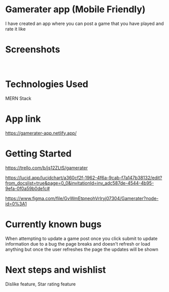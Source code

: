 # Gamerater app (Mobile Friendly)
I have created an app where you can post a game that you have played and rate it like 

# Screenshots
<img src=""/>
<img src=""/>
<img src=""/>
<img src=""/>

# Technologies Used
MERN Stack

# App link
https://gamerater-app.netlify.app/

# Getting Started
https://trello.com/b/js12ZLtS/gamerater

https://lucid.app/lucidchart/a360cf2f-1962-4f6a-9cab-f7a147b38132/edit?from_docslist=true&page=0_0&invitationId=inv_adc587de-4544-4b95-9efa-0f0a59b0de1c#

https://www.figma.com/file/GvWmEtpneohVrlryj07304/Gamerater?node-id=0%3A1

# Currently known bugs
When attempting to update a game post once you click submit to update information due to a bug the page breaks and doesn't refresh or load anything but once the user refreshes the page the updates will be shown

# Next steps and wishlist
Dislike feature,
Star rating feature
